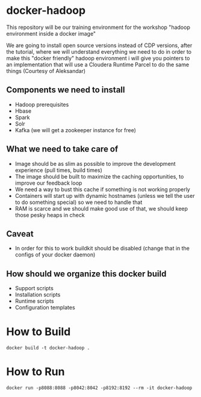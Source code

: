 # docker-hadoop

This repository will be our training environment for the workshop "hadoop environment inside a docker image"

We are going to install open source versions instead of CDP versions, after the tutorial, where we will understand everything we need to do in order to make this "docker friendly" hadoop environment i will give you pointers to an implementation that will use a Cloudera Runtime Parcel to do the same things (Courtesy of Aleksandar)


## Components we need to install

* Hadoop prerequisites
* Hbase
* Spark
* Solr
* Kafka (we will get a zookeeper instance for free)

## What we need to take care of

* Image should be as slim as possible to improve the development experience (pull times, build times)
* The image should be built to maximize the caching opportunities, to improve our feedback loop
* We need a way to bust this cache if something is not working properly
* Containers will start up with dynamic hostnames (unless we tell the user to do something special) so we need to handle that
* RAM is scarce and we should make good use of that, we should keep those pesky heaps in check

## Caveat

* In order for this to work buildkit should be disabled (change that in the configs of your docker daemon)

## How should we organize this docker build

* Support scripts
* Installation scripts
* Runtime scripts
* Configuration templates

# How to Build

`docker build -t docker-hadoop .`

# How to Run

`docker run -p8088:8088 -p8042:8042 -p8192:8192 --rm -it docker-hadoop`

